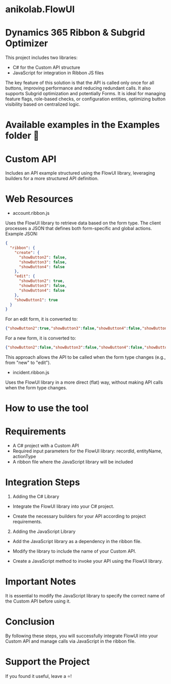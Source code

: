 # anikolab.FlowUI

# Dynamics 365 Ribbon & Subgrid Optimizer

This project includes two libraries:
- C# for the Custom API structure
- JavaScript for integration in Ribbon JS files


The key feature of this solution is that the API is called only once for all buttons, improving performance and reducing redundant calls. It also supports Subgrid optimization and potentially Forms.
It is ideal for managing feature flags, role-based checks, or configuration entities, optimizing button visibility based on centralized logic.

# Available examples in the Examples folder 📂
# Custom API
Includes an API example structured using the FlowUI library, leveraging builders for a more structured API definition.
# Web Resources
- account.ribbon.js

Uses the FlowUI library to retrieve data based on the form type.
The client processes a JSON that defines both form-specific and global actions.
Example JSON:
```json
{
  "ribbon": {
    "create": {
      "showButton2": false,
      "showButton3": false,
      "showButton4": false
    },
    "edit": {
      "showButton2": true,
      "showButton3": false,
      "showButton4": false
    },
    "showButton1": true
  }
}
```
For an edit form, it is converted to:
```json
{"showButton2":true,"showButton3":false,"showButton4":false,"showButton1":true}
```
For a new form, it is converted to:
```json
{"showButton2":false,"showButton3":false,"showButton4":false,"showButton1":true}
```
This approach allows the API to be called when the form type changes (e.g., from "new" to "edit").
- incident.ribbon.js

Uses the FlowUI library in a more direct (flat) way, without making API calls when the form type changes.


# How to use the tool

# Requirements

- A C# project with a Custom API
- Required input parameters for the FlowUI library: recordId, entityName, actionType
- A ribbon file where the JavaScript library will be included

# Integration Steps

1. Adding the C# Library

- Integrate the FlowUI library into your C# project.

- Create the necessary builders for your API according to project requirements.

2. Adding the JavaScript Library

- Add the JavaScript library as a dependency in the ribbon file.

- Modify the library to include the name of your Custom API.

- Create a JavaScript method to invoke your API using the FlowUI library.

# Important Notes

It is essential to modify the JavaScript library to specify the correct name of the Custom API before using it.

# Conclusion

By following these steps, you will successfully integrate FlowUI into your Custom API and manage calls via JavaScript in the ribbon file.

# Support the Project

If you found it useful, leave a ⭐️!
